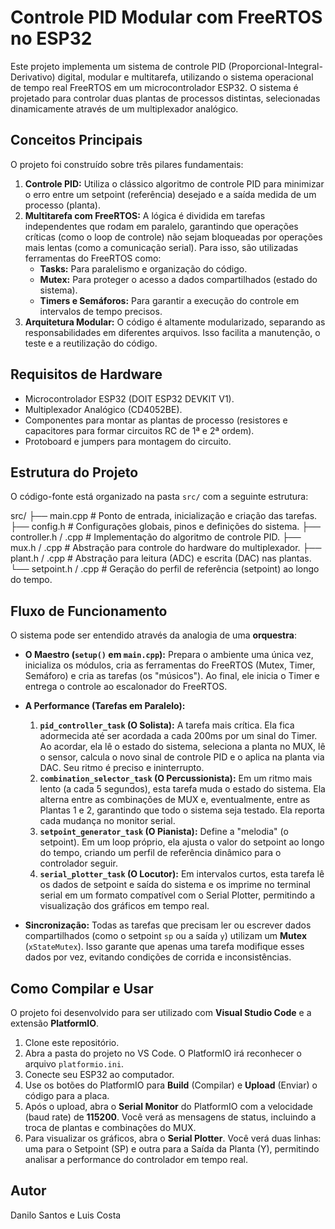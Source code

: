 # Controle PID Modular com FreeRTOS no ESP32

Este projeto implementa um sistema de controle PID (Proporcional-Integral-Derivativo) digital, modular e multitarefa, utilizando o sistema operacional de tempo real FreeRTOS em um microcontrolador ESP32. O sistema é projetado para controlar duas plantas de processos distintas, selecionadas dinamicamente através de um multiplexador analógico.

## Conceitos Principais

O projeto foi construído sobre três pilares fundamentais:

1.  **Controle PID:** Utiliza o clássico algoritmo de controle PID para minimizar o erro entre um setpoint (referência) desejado e a saída medida de um processo (planta).
2.  **Multitarefa com FreeRTOS:** A lógica é dividida em tarefas independentes que rodam em paralelo, garantindo que operações críticas (como o loop de controle) não sejam bloqueadas por operações mais lentas (como a comunicação serial). Para isso, são utilizadas ferramentas do FreeRTOS como:
    * **Tasks:** Para paralelismo e organização do código.
    * **Mutex:** Para proteger o acesso a dados compartilhados (estado do sistema).
    * **Timers e Semáforos:** Para garantir a execução do controle em intervalos de tempo precisos.
3.  **Arquitetura Modular:** O código é altamente modularizado, separando as responsabilidades em diferentes arquivos. Isso facilita a manutenção, o teste e a reutilização do código.

## Requisitos de Hardware

* Microcontrolador ESP32 (DOIT ESP32 DEVKIT V1).
* Multiplexador Analógico (CD4052BE).
* Componentes para montar as plantas de processo (resistores e capacitores para formar circuitos RC de 1ª e 2ª ordem).
* Protoboard e jumpers para montagem do circuito.

## Estrutura do Projeto

O código-fonte está organizado na pasta `src/` com a seguinte estrutura:

src/
├── main.cpp                # Ponto de entrada, inicialização e criação das tarefas.
├── config.h                # Configurações globais, pinos e definições do sistema.
├── controller.h / .cpp     # Implementação do algoritmo de controle PID.
├── mux.h / .cpp            # Abstração para controle do hardware do multiplexador.
├── plant.h / .cpp          # Abstração para leitura (ADC) e escrita (DAC) nas plantas.
└── setpoint.h / .cpp       # Geração do perfil de referência (setpoint) ao longo do tempo.

## Fluxo de Funcionamento

O sistema pode ser entendido através da analogia de uma **orquestra**:

* **O Maestro (`setup()` em `main.cpp`):** Prepara o ambiente uma única vez, inicializa os módulos, cria as ferramentas do FreeRTOS (Mutex, Timer, Semáforo) e cria as tarefas (os "músicos"). Ao final, ele inicia o Timer e entrega o controle ao escalonador do FreeRTOS.

* **A Performance (Tarefas em Paralelo):**
    1.  **`pid_controller_task` (O Solista):** A tarefa mais crítica. Ela fica adormecida até ser acordada a cada 200ms por um sinal do Timer. Ao acordar, ela lê o estado do sistema, seleciona a planta no MUX, lê o sensor, calcula o novo sinal de controle PID e o aplica na planta via DAC. Seu ritmo é preciso e ininterrupto.
    2.  **`combination_selector_task` (O Percussionista):** Em um ritmo mais lento (a cada 5 segundos), esta tarefa muda o estado do sistema. Ela alterna entre as combinações de MUX e, eventualmente, entre as Plantas 1 e 2, garantindo que todo o sistema seja testado. Ela reporta cada mudança no monitor serial.
    3.  **`setpoint_generator_task` (O Pianista):** Define a "melodia" (o setpoint). Em um loop próprio, ela ajusta o valor do setpoint ao longo do tempo, criando um perfil de referência dinâmico para o controlador seguir.
    4.  **`serial_plotter_task` (O Locutor):** Em intervalos curtos, esta tarefa lê os dados de setpoint e saída do sistema e os imprime no terminal serial em um formato compatível com o Serial Plotter, permitindo a visualização dos gráficos em tempo real.

* **Sincronização:** Todas as tarefas que precisam ler ou escrever dados compartilhados (como o setpoint `sp` ou a saída `y`) utilizam um **Mutex** (`xStateMutex`). Isso garante que apenas uma tarefa modifique esses dados por vez, evitando condições de corrida e inconsistências.

## Como Compilar e Usar

O projeto foi desenvolvido para ser utilizado com **Visual Studio Code** e a extensão **PlatformIO**.

1.  Clone este repositório.
2.  Abra a pasta do projeto no VS Code. O PlatformIO irá reconhecer o arquivo `platformio.ini`.
3.  Conecte seu ESP32 ao computador.
4.  Use os botões do PlatformIO para **Build** (Compilar) e **Upload** (Enviar) o código para a placa.
5.  Após o upload, abra o **Serial Monitor** do PlatformIO com a velocidade (baud rate) de **115200**. Você verá as mensagens de status, incluindo a troca de plantas e combinações do MUX.
6.  Para visualizar os gráficos, abra o **Serial Plotter**. Você verá duas linhas: uma para o Setpoint (SP) e outra para a Saída da Planta (Y), permitindo analisar a performance do controlador em tempo real.

## Autor

Danilo Santos e Luis Costa